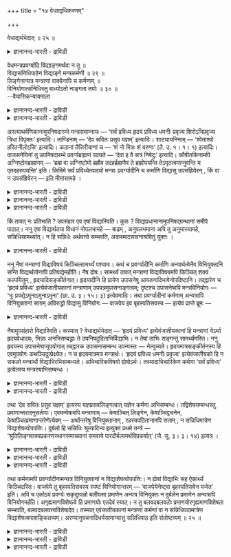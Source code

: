 +++
title = "१४ वेधाद्यधिकरणम्"

+++

वेधाद्यर्थभेदात् ॥ २५ ॥  
<details><summary>ज्ञानानन्द-भारती - द्राविडी</summary>

वेदात्यर्दबेदात् ॥ २५ ॥
</details>

वेधमन्त्रप्रवर्ग्यादि विद्याङ्गमर्थवा न तु ॥  
विद्यासंनिधिपाठेन विद्याङ्गे मन्त्रकर्मणी ॥ २९ ॥  
लिङ्गेनान्यत्र मन्त्राणां वाक्येनापि च कर्मणाम् ॥  
विनियोगात्संनिधिस्तु बाध्योऽतो नाङ्गता तयोः ॥ ३० ॥  
--वैयासिकन्यायमाला

<details><summary>ज्ञानानन्द-भारती - द्राविडी</summary>

"वेद" मन्दिरम्, पिरवर्क्यम् मुदलाऩदु वित्यैक्कु अङ्गमागुमा? अल्लदु आगादा? वित्यैयिऩ् समीबत्तिल् सॊल्लप्पट्टिरुप्पदाल्, मन्दिरमुम् कर्मावुम् वित्तैक्कु अङ्गङ्गळ्दाऩ्।
</details>

<details><summary>ज्ञानानन्द-भारती - द्राविडी</summary>

लिङ्गत्तिऩाल् मन्दिरङ्गळुक्कु वेऱिडत्तिल् विनियो कम्, कर्माक्कळुक्कु वाक्कियत्तिऩालेये वेऱिडत्तिल् विनियोगम् ऎऩ्ऱु एऱ्पडुवदाल्, सन्निदि (समीबत्तिल् इरुत्तल्) ऎऩ्बदु पादिक्कप्पडुगिऱदु। आगैयाल् अवै इरण्डिऱ्कुम् वित्यैक्कु अङ्गमायिरुक्कुम् तऩ्मै किडैयादु।
</details>

अस्त्याथर्वणिकानामुपनिषदारम्भे मन्त्रसमाम्नायः — ‘सर्वं प्रविध्य हृदयं प्रविध्य धमनीः प्रवृज्य शिरोऽभिप्रवृज्य त्रिधा विपृक्तः’ इत्यादिः। ताण्डिनाम् — ‘देव सवितः प्रसुव यज्ञम्’ इत्यादिः। शाट्यायनिनाम् — ‘श्वेताश्वो हरितनीलोऽसि’ इत्यादिः। कठानां तैत्तिरीयाणां च — ‘शं नो मित्रः शं वरुणः’ (तै. उ. १। १। १) इत्यादिः। वाजसनेयिनां तु उपनिषदारम्भे प्रवर्ग्यब्राह्मणं पठ्यते — ‘देवा ह वै सत्रं निषेदुः’ इत्यादि। कौषीतकिनामपि अग्निष्टोमब्राह्मणम् — ‘ब्रह्म वा अग्निष्टोमो ब्रह्मैव तदहर्ब्रह्मणैव ते ब्रह्मोपयन्ति तेऽमृतत्वमाप्नुवन्ति य एतदहरुपयन्ति’ इति। किमिमे सर्वं प्रविध्येत्यादयो मन्त्राः प्रवर्ग्यादीनि च कर्माणि विद्यासु उपसंह्रियेरन् , किं वा न उपसंह्रियेरन् — इति मीमांसामहे ।

<details><summary>ज्ञानानन्द-भारती - द्राविडी</summary>

(अदर्ववेद उबनिषत्तिऩ् आरम्बत्तिल् पडिक्कप्पट्ट ‘सर्वम्, प्रवित्य' इदु मुदलाऩ मन्दिरङ् गळुम् करणव उबनिषत्तिल् पडिक्कप्पट्ट पिरवर्क्यगर् मावुम् इदु पोऩ्ऱवै वित्यैक्कु अङ्गमा इल्लैया ऎऩ्ऱु सन्देहम्। इवैगळ् वित्यैयैच् चॊल्लुमि टत्तिल् अरुगिल् पडिक्कप्पट्टिरुप्पदाल् वित्यैक्कु अङ्गम् ऎऩ्ऱु पूर्वबक्षम् मन्दिरत्तिऩ् पॊरुळै कवऩित्ताल् आबिसार कर्माविल् विनियोगमॆऩ्ऱु तॆरिगिऱदु। पिरवर्क्य कर्मावुक्कु अक्ऩिष्टोम कर्माविल् विनियोगम् सॊल्लप्पट्टिरुक्किऱदु। आगवे पिरबल पिरमाणङ्गळाऩ लिङ्गवाक्यङ्गळाल् इवैग ळुक्कु वेऱु इडङ्गळिल् विनियोगमे तविर तुर्बलमाऩ सन्निदि (पक्कत्तिलिरुप्पदु) ऎऩ्ऱ पिरमाणत्ताल् वित्यैक्कु अङ्गमाग आगादु ऎऩ्ऱु सित्तान्दम्)।
</details>

<details><summary>ज्ञानानन्द-भारती - द्राविडी</summary>

अदर्ववेदत्तैच् चेर्न्दवर्गळुडैय उबनिषत् तिऩ् आरम्बत्तिल् “ऎल्लावऱ्ऱैयुम् पिळ, हिरुदयत् तैप्पिळ, नाडिगळै उडै, तलैयै नाला पक्कत्तिलुम् उडै, (ऎऩ्ऎदिरि) मूऩ्ऱाग सिदऱिऩवऩाग आगट्टुम्” ऎऩ्बदु मुदलाऩ मन्दिरङ्गळ् सॊल्लप्पडुगिऩ्ऱऩ। 'हे तेव, सविदावे, यक्ञत्तै उण्डु पण्णु' ऎऩ्बदु मुदलियदु ताण्डिगळुडैय (उबनिषत् आरम्बत्तिल्); साट्चियायऩिगळुक्कु “वॆळ्ळैक् कुदिरै उडैय नी इन्दिर नीलमणिप्पोल् नीलमायिरुक्किऱाय्" ऎऩ्बदु मुदलियदु; कडर्गळुक्कुम्, तैत्तिरीयर्गळुक्कुम् “ऎङ्गळुक्कु मित्रऩ् सुगत्तै सॆय्बवऩाग, वरुणऩ् सुगत्तै सॆय्बवऩाग” ऎऩ्बदु मुदलियदु। वाजसने यिगळुडैय उबनिषत् आरम्बत्तिल् "तेवर्गळ् सत्रयागम् सॆय्य उट्कार्न्दार्गळ्” ऎऩ्बदु मुदलाऩ पिरवर्क्य पिराह्मणम् सॊल्लप्पडुगिऱदु; कौषीदगिग ळुक्कुम् “अक्ऩिष्टोमम् पिरह्मम्दाऩ्; अदिग अहुसुम् पिरह्मम् ताऩ्; अवर्गळ् पिरह्मत्तिऩा लेये पिरह्मत्तैयडैगिऱार्गळ्; अवर्गळ् अमिरुदत् तऩ्मैयै अडैगिऱार्गळ्, ऎवर्गळ् इन्द अहसिल् कर्मावै अऩुष्टिक्किऱार्गळो”, ऎऩ्ऱु।
</details>

<details><summary>ज्ञानानन्द-भारती - द्राविडी</summary>

इन्द “पिळ” ऎऩ्बदु मुदलाऩ ऎल्ला मन्दिरङ् गळुम् पिरवर्क्यम् मुदलाऩ कर्माक्कळुम् वित्यैगळिल् सेर्त्तुक्कॊळ्ळ वेण्डियदा अल्लदु सेर्त्तुक्कॊळ्ळ वेण्डियदिल्लैया, ऎऩ्ऱु विसारिक् किऱोम्।
</details>

किं तावत् नः प्रतिभाति ? उपसंहार एव एषां विद्यास्विति। कुतः ? विद्याप्रधानानामुपनिषद्ग्रन्थानां समीपे पाठात्। ननु एषां विद्यार्थतया विधानं नोपलभामहे — बाढम् , अनुपलभमाना अपि तु अनुमास्यामहे, सन्निधिसामर्थ्यात्। न हि सन्निधेः अर्थवत्त्वे सम्भवति, अकस्मादसावनाश्रयितुं युक्तः ।

<details><summary>ज्ञानानन्द-भारती - द्राविडी</summary>

पूर्वबक्षम्: नमक्कु ऎदु तोऩ्ऱुगिऱदु? इवै कळै वित्यैगळिल् सेर्क्क वेण्डियदुदाऩ् ऎऩ्ऱु, एऩ्? वित्यैयै पिरदाऩमागच् चॊल्गिऱ उबनिषत् किरन्दङ्गळुक्कु समीबत्तिल् सॊल्लप्पट्टिरुप्पदाल्, इवैगळ् वित्यैक्काग ऎऩ्ऱु विदियै नाम् काणविल्लैये ऎऩ्ऱाल्, वास्तवम्; काणप्पडामल् पोऩालुम्गूड अऩुमाऩम् सॆय्गिऱोम्। सन्निदियिऩ् सामर्त्तियत्तिऩाल् (समीबत्तिलिरुक्कुम् पलत्तैक् कॊण्डु) सन्निदिक्कु पिरयोजऩमुळ्ळदाऩ तऩ्मै सम्बविक्कुम्बोदु कारणमिल्लामल् अदु आसिरयिक्कप् पडामलिरुप्पदु युक्तमिल्लैयल्लवा?
</details>

ननु नैषां मन्त्राणां विद्याविषयं किञ्चित्सामर्थ्यं पश्यामः। कथं च प्रवर्ग्यादीनि कर्माणि अन्यार्थत्वेनैव विनियुक्तानि सन्ति विद्यार्थत्वेनापि प्रतिपद्येमहीति। नैष दोषः। सामर्थ्यं तावत् मन्त्राणां विद्याविषयमपि किञ्चित् शक्यं कल्पयितुम् , हृदयादिसङ्कीर्तनात्। हृदयादीनि हि प्रायेण उपासनेषु आयतनादिभावेनोपदिष्टानि। तद्द्वारेण च ‘हृदयं प्रविध्य’ इत्येवंजातीयकानां मन्त्राणाम् उपपन्नमुपासनाङ्गत्वम्; दृष्टश्च उपासनेष्वपि मन्त्रविनियोगः — ‘भूः प्रपद्येऽमुनाऽमुनाऽमुना’ (छा. उ. ३। १५। ३) इत्येवमादिः। तथा प्रवर्ग्यादीनां कर्मणाम् अन्यत्रापि विनियुक्तानां सताम् अविरुद्धो विद्यासु विनियोगः — वाजपेय इव बृहस्पतिसवस्य — इत्येवं प्राप्ते ब्रूमः —

<details><summary>ज्ञानानन्द-भारती - द्राविडी</summary>

इन्द मन्दिरङ्गळुक्कु वित्यै विषयमाग ऎव्विद सामर्त्तियत्तैयुम् नाम् काणविल्लैये? पिरवर्क्यम् मुदलाऩ कर्माक्कळुम् वेऱु पिरयोजऩमुळ्ळदागवे विनियोगम् सॆय्यप्पट्टिरुप्पवैगळ्। वित्यैयै पिरयोजऩमायुडैयदाग नाम् अऱिविल्लैये? ऎऩ्ऱाल्, इदु तोषमागादु। अन्द मन्दिरङ्गळुक्कु वित्या विषयमागवुम् कॊञ्जम् सामर्त्तियत्तैक् कल्बिक्कमुडियुम्। ह्रुदयम् मुदलाऩदैच् चॊल्लियिरुप् पदाल्। ह्रुदयम् मुदलाऩवैगळ् अनेगमाय् उबासऩङ्गळिल् आयदऩम् मुदलियदाय् इरुप्पदाग उबदेसिक्कप्पट्टिरुक्किऩ्ऱऩ। अदऩ् वऴियाग, 'ह्रुदयत् तैप्पिळ' ऎऩ्बदु पोलुळ्ळ। मन्दिरङ्गळुक्कु उबास ऩत्तिऱ्कु अङ्गमायिरुप्पदु पॊरुन्दुम्। "पू: ऎऩ्बदै इवऩाल् अडैगिऱेऩ्। इवऩाल् इवऩाल्” (सान्दोक्यम्।III-१५-३) ऎऩ्बदु मुदलाऩ मन्दिर विनियोगम् उबासऩङ्गळिल् कूड काणप्पडुगिऱदु। अप्पडिये पिरवर्क्यम् मुदलाऩ कर्माक्कळुम् वेऱिडत्तिल् विनियोगम् सॆय्यप्पट्टिरुन्दबोदिलुम्, वित्यैगळिल् विनियोगिप्पदु विरुत्तमागादु, वाजबेयत्तिल् पिरुहस्पदिसवम् पोल, ऎऩ्ऱु।
</details>

नैषामुपसंहारो विद्यास्विति। कस्मात् ? वेधाद्यर्थभेदात् — ‘हृदयं प्रविध्य’ इत्येवंजातीयकानां हि मन्त्राणां येऽर्था हृदयवेधादयः, भिन्नाः अनभिसम्बद्धाः ते उपनिषदुदिताभिर्विद्याभिः। न तेषां ताभिः सङ्गन्तुं सामर्थ्यमस्ति। ननु हृदयस्य उपासनेष्वप्युपयोगात् तद्द्वारक उपासनासम्बन्ध उपन्यस्तः — नेत्युच्यते। हृदयमात्रसङ्कीर्तनस्य हि एवमुपयोगः कथञ्चिदुत्प्रेक्ष्येत। न च हृदयमात्रमत्र मन्त्रार्थः। ‘हृदयं प्रविध्य धमनीः प्रवृज्य’ इत्येवंजातीयको हि न सकलो मन्त्रार्थो विद्याभिरभिसम्बध्यते। अभिचारिकविषयो ह्येषोऽर्थः। तस्मादाभिचारिकेण कर्मणा ‘सर्वं प्रविध्य’ इत्येतस्य मन्त्रस्याभिसम्बन्धः ।

<details><summary>ज्ञानानन्द-भारती - द्राविडी</summary>

सित्तान्दम्: इव्विदम् वरुम्बोदु सॊल्गिऱोम्। इवैगळुक्कु वित्यैगळिल् उबसम्हारम् किडैयादु। ऎऩ्ऩ कारणत्तिऩाल्? "वेदम् (पिळप्पदु) मुदलियदिऩ् पॊरुळ् वेऱुबडुवदाल्”, “ह्रुदयम् प्रवित्य" ऎऩ्बदु पोलुळ्ळ मन्दिरङ्गळिऩ् पॊरुळाऩ ह्रुदयत्तैप् पिळप्पदु मुदलाऩ विषयङ्गळ् ऎवैयो, अवै उबनिषत्तिल् सॊल्लप्पट्टुळ्ळ वित्यैगळुडऩ् कॊञ्जमेऩुम् सम्बन्दप्पट्टवैयल्ल। अवैगळुक्कु अवैगळुडऩ् (वित्यैगळुडऩ्) सेरुवदऱ्कु सामार्त्तियमिल्लै।
</details>

<details><summary>ज्ञानानन्द-भारती - द्राविडी</summary>

उबासऩङ्गळिल्गूड ह्रुदयत्तिऱ्कु उबयोग मिरुप्पदाल्, अदऩ् वऴियाग उबासऩङ्गळुडऩ् सम्बन्द मॆऩ्ऱु ऎडुत्तुच्चॊल्लप्पट्टदेयॆऩ्ऱाल्, अप्पडि यल्लवॆऩ्ऱु सॊल्लप्पडुगिऱदु। ह्रुदयत्तिऱ्कु मात्तिरम् सॊल्लुदलिरुन्दाल् अदऱ्कु ऒरुवाऱु इव्विद उबयोगम् इरुक्कलामो ऎऩ्ऱु ऎण्णलाम्। आऩाल् मन्दिरत्तिऩ् पॊरुळ् ह्रुदयम् मात्तिरमल्ल। "ह्रुदयत् तैप्पिळ, नरम्बुगळै उडै” ऎऩ्बदुबोल पूरामन्दि रार्त्तमुम् वित्यैगळुडऩ् सम्बन्दप्पडादल्लवा? इन्द अर्त्तम् आबिसारत्तै विषयमायुळ्ळदु ऎऩ्बदु पिरसित्तम्। आगैयाल् “ऎल्लावऱ्ऱैयुम् उडै” ऎऩ्ऱ इन्द मन्दिरत्तिऱ्कु आबिसारिग कर्मावुडऩ् सम्बन्दम्।
</details>

तथा ‘देव सवितः प्रसुव यज्ञम्’ इत्यस्य यज्ञप्रसवलिङ्गत्वात् यज्ञेन कर्मणा अभिसम्बन्धः। तद्विशेषसम्बन्धस्तु प्रमाणान्तरादनुसर्तव्यः। एवमन्येषामपि मन्त्राणाम् — केषाञ्चित् लिङ्गेन, केषाञ्चिद्वचनेन, केषाञ्चित्प्रमाणान्तरेणेत्येवम् — अर्थान्तरेषु विनियुक्तानाम् , रहस्यपठितानामपि सताम् , न सन्निधिमात्रेण विद्याशेषत्वोपपत्तिः। दुर्बलो हि सन्निधिः श्रुत्यादिभ्य इत्युक्तं प्रथमे तन्त्रे — ‘श्रुतिलिङ्गवाक्यप्रकरणस्थानसमाख्यानां समवाये पारदौर्बल्यमर्थविप्रकर्षात्’ (जै. सू. ३। ३। १४) इत्यत्र ।

<details><summary>ज्ञानानन्द-भारती - द्राविडी</summary>

अप्पडिये "हे तेव, सविदावे, यक्ञत्तै उण्डु पण्णु” ऎऩ्बदऱ्कु यक्ञत्तैयुण्डु पण्णुवदॆऩ्ऱ लिङ्गम् (अडैयाळम्) इरुप्पदाल् यक्ञ कर्मावुडऩ् सम्बन्दम्। विसेष सम्बन्दमो (ऎन्द कर्मावुडऩ् सम्बन्दम् ऎऩ्बदु) वेऱु पिरमाणङ्गळै अऩुसरित्तु अऱिय वेण्डियदु। इव्विदमे मऱ्ऱ मन्दिरङ्गळुक्कुम्गूड, सिलदिऱ्कु लिङ्गत्तिऩाल्, सिलदिऱ्कु वसऩत्तिऩाल्, सिलदिऱ्कु वेऱु पिरमाणत्तिऩाल्, ऎऩ्ऱु इव्विदम् वेऱु विषयङ्गळिल् विनियोगम् सॆय्यप् पट्टिरुक्किऱवैगळुक्कु उबनिषत्तिल् सॊल्लप्पट्टि रुन्दबोदिलुम्गूड, समीबत्तिल् इरुप्पदिऩाल् मात्तिरम् वित्यैगळुक्कु सेषमॆऩ्ऱ तऩ्मै पॊरुन्दादु।
</details>

<details><summary>ज्ञानानन्द-भारती - द्राविडी</summary>

एऩॆऩ्ऱाल्, मुदल् तन्दिरत्तिल् (पूर्वमीमाम् सैयिल्) “च्रुदि (नेरागवे सॊल्वदु)। लिङ्गम् (अडैयाळत्तैक् कॊण्डु ऊहिक्कवेण्डियदु), वाक्यम् (वाक्यम् अऩ्वयमाग वेण्डियदऱ्काग वैत्तुक्कॊळ्वदु)। पिरगरणम् (सॊल्लुम्बोलुळ्ळ सन्दर्प्पत्तैयऩुसरित्तु अर्त्तम् सॆय्दु कॊळ्वदु), स्ताऩम् (सॊल्लप्पडुम् विषयम् ऎवै मत्तियिल् सॊल्लप्पट्टिरुक्किऱदॆऩ्ऱु कवऩित्तु अर्त्तम् सॆय्दु कॊळ्वदु), समाक्या (वॆऱुम् पॆयर्) ऎऩ्बवैगळ् सेरुमाऩाल् पिऩ् पिऩ् उळ्ळदऱ्कु पलम् कुऱैवु, अर्त्तत्तै पोदिप्पदिल् विलम्बम् एऱ्पडुवदाल्” ऎऩ्ऱ इडत्तिल्, च्रुदि मुदलियवैगळै विड सन्निदि (समीबत्तिल् इरुप्पदु, स्ताऩम्) तुर्बलमॆऩ्ऱल्लवा सॊल्लप्पट्टिरुक्किऱदु।
</details>

<details><summary>ज्ञानानन्द-भारती - द्राविडी</summary>

अप्पडिये वेऱु इडत्तिल् विनियोगम् सॆय्यप् पट्टिरुक्किऱ, पिरवर्क्यम् मुदलिय कर्माक्कळुक्कुम् वित्यैक्कु सेषमायिरुक्कुम् तऩ्मै पॊरुन्दादु। इवैगळुक्कु वित्यै मुदलियवैगळुडऩ् कूड ऒरे पिरयोजऩमुळ्ळ तऩ्मै कॊञ्जमेऩुम् इल्लैये?
</details>

तथा कर्मणामपि प्रवर्ग्यादीनामन्यत्र विनियुक्तानां न विद्याशेषत्वोपपत्तिः। न ह्येषां विद्याभिः सह ऐकार्थ्यं किञ्चिदस्ति। वाजपेये तु बृहस्पतिसवस्य स्पष्टं विनियोगान्तरम् — ‘वाजपेयेनेष्ट्वा बृहस्पतिसवेन यजेत’ इति। अपि च एकोऽयं प्रवर्ग्यः सकृदुत्पन्नो बलीयसा प्रमाणेन अन्यत्र विनियुक्तः न दुर्बलेन प्रमाणेन अन्यत्रापि विनियोगमर्हति। अगृह्यमाणविशेषत्वे हि प्रमाणयोः एतदेवं स्यात्। न तु बलवदबलवतोः प्रमाणयोरगृह्यमाणविशेषता सम्भवति, बलवदबलवत्त्वविशेषादेव। तस्मात् एवंजातीयकानां मन्त्राणां कर्मणां वा न सन्निधिपाठमात्रेण विद्याशेषत्वमाशङ्कितव्यम्। अरण्यानुवचनादिधर्मसामान्यात्तु सन्निधिपाठ इति संतोष्टव्यम् ॥ २५ ॥

<details><summary>ज्ञानानन्द-भारती - द्राविडी</summary>

वाजबेयत्तिलो पिरुहस्पदिसवत्तिऱ्कु स्पष्टमागवे "वाजबेयत्तिऩाल् यागम् सॆय्दुविट्टु पिरुहस्पदि सवत्तिऩाल् यजिक्कवुम्" ऎऩ्ऱु वेऱु विनियोगमेयिरुक्किऱदु।
</details>

<details><summary>ज्ञानानन्द-भारती - द्राविडी</summary>

मेलुम् ऒरु तडवै एऱ्पट्ट ऒऩ्ऱाऩ इन्द पिरवर्क्यम्, अदिग पलमुळ्ळ पिरमाणत्तिऩाल् ऒरु विषयत्तिल् विनियोगम् सॆय्यप्पट्टिरुप्पदु, वेऱु विषयत्तिलुम् तुर्बलमाऩ पिरमाणत्तिऩाल् विनियोगिक् कप्पडुगिऱदॆऩ्बदु नियायमिल्लै। इरण्डु पिरमाणङ् गळुक्कुळ् वित्यासम् किरहिक्कप् पडामलिरुन्दाल् इदु इव्विदमिरुक्कुम्; पलमुळ्ळदु पलमिल्लाददु ऎऩ्ऱि रुक्कुम् इरण्डु पिरमाणङ्गळुक्कुळ् वित्यासम् किरहिक्कप्पडविल्लै ऎऩ्बदो सम्बविक्कादु, पलत्तै युडैयदु पलमऱ्ऱदु ऎऩ्ऱ वित्यासमिरुप्पदिऩालेये।
</details>

<details><summary>ज्ञानानन्द-भारती - द्राविडी</summary>

आगैयाल्, इदु पोलुळ्ळ मन्दिरङ्गळुक्को कर्माक्कळुक्को, समीबत्तिल् सॊल्लियिरुक्किऱदॆऩ् पदै मात्तिरम् वैत्तुक्कॊण्डु, वित्यैगळुक्कु सेषमायिरुक्कुम् तऩ्मैयॆऩ्ऱु निऩैक्कक् कूडादु। अरण्यत्तिल् सॊल्लवेण्डियदॆऩ्बदु मुदलाऩ तर्मङ्गळ् समाऩमायिरुप्पदाल् समीबत्तिल् सॊल्लप् पट्टिरुक्किऱदु ऎऩ्ऱु तिरुप्तियडैयवेण्डियदु।
</details>

